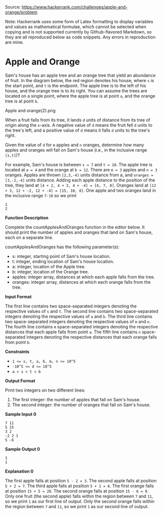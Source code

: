 Source: https://www.hackerrank.com/challenges/apple-and-orange/problem

Note: Hackerrank uses some form of Latex formatting to display variables and values as mathematical formulae, which cannot be selected when copying and is not supported currently by Github-flavored Markdown, so they are all reproduced below as code snippets. Any errors in reproduction are mine.

# Apple and Orange

Sam's house has an apple tree and an orange tree that yield an abundance of fruit. In the diagram below, the red region denotes his house, where `s` is the start point, and `t` is the endpoint. The apple tree is to the left of his house, and the orange tree is to its right. You can assume the trees are located on a single point, where the apple tree is at point `a`, and the orange tree is at point `b`.

Apple and orange(2).png

When a fruit falls from its tree, it lands `d` units of distance from its tree of origin along the `x`-axis. A negative value of `d` means the fruit fell `d` units to the tree's left, and a positive value of `d` means it falls `d` units to the tree's right.

Given the value of `d` for `m` apples and `n` oranges, determine how many apples and oranges will fall on Sam's house (i.e., in the inclusive range `[s,t]`)?

For example, Sam's house is between `s = 7` and `t = 10`. The apple tree is located at `a = 4` and the orange at `b = 12`. There are `m = 3` apples and `n = 3` oranges. Apples are thrown `[2,3,-4]` units distance from a, and `oranges = [3,-2,-4]` units distance. Adding each apple distance to the position of the tree, they land at `[4 + 2, 4 + 3, 4 + -4] = [6, 7, 0]`. Oranges land at `[12 + 3, 12 + -2, 12 + -4] = [15, 10, 8]`. One apple and two oranges land in the inclusive range `7-10` so we print
```
1
2
```

**Function Description**

Complete the countApplesAndOranges function in the editor below. It should print the number of apples and oranges that land on Sam's house, each on a separate line.

countApplesAndOranges has the following parameter(s):

- s: integer, starting point of Sam's house location.
- t: integer, ending location of Sam's house location.
- a: integer, location of the Apple tree.
- b: integer, location of the Orange tree.
- apples: integer array, distances at which each apple falls from the tree.
- oranges: integer array, distances at which each orange falls from the tree.

**Input Format**

The first line contains two space-separated integers denoting the respective values of `s` and `t`.
The second line contains two space-separated integers denoting the respective values of `a` and `b`.
The third line contains two space-separated integers denoting the respective values of `m` and `n`.
The fourth line contains `m` space-separated integers denoting the respective distances that each apple falls from point `a`.
The fifth line contains `n` space-separated integers denoting the respective distances that each orange falls from point `b`.

**Constraints**

- `1 <= s, t, a, b, m, n <= 10^5`
- `-10^5 <= d <= 10^5`
- `a < s < t < b`

**Output Format**

Print two integers on two different lines:

1. The first integer: the number of apples that fall on Sam's house.
1. The second integer: the number of oranges that fall on Sam's house.

**Sample Input 0**

```
7 11
5 15
3 2
-2 2 1
5 -6
```

**Sample Output 0**

```
1
1
```

**Explanation 0**

The first apple falls at position `5 - 2 = 3`.
The second apple falls at position `5 + 2 = 7`.
The third apple falls at position `5 + 1 = 6`.
The first orange falls at position `15 + 5 = 20`.
The second orange falls at position `15 - 6 = 9`.
Only one fruit (the second apple) falls within the region between `7` and `11`, so we print `1` as our first line of output.
Only the second orange falls within the region between `7` and `11`, so we print `1` as our second line of output.